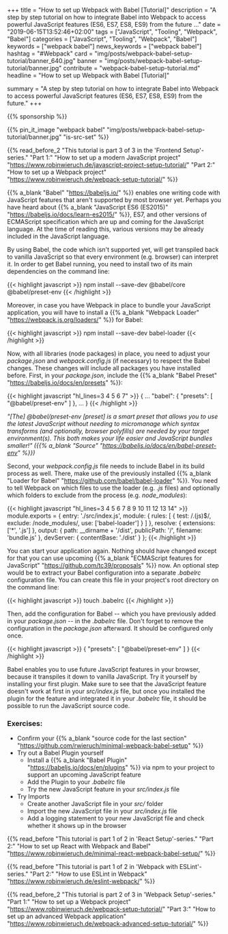 +++
title = "How to set up Webpack with Babel [Tutorial]"
description = "A step by step tutorial on how to integrate Babel into Webpack to access powerful JavaScript features (ES6, ES7, ES8, ES9) from the future ..."
date = "2019-06-15T13:52:46+02:00"
tags = ["JavaScript", "Tooling", "Webpack", "Babel"]
categories = ["JavaScript", "Tooling", "Webpack", "Babel"]
keywords = ["webpack babel"]
news_keywords = ["webpack babel"]
hashtag = "#Webpack"
card = "img/posts/webpack-babel-setup-tutorial/banner_640.jpg"
banner = "img/posts/webpack-babel-setup-tutorial/banner.jpg"
contribute = "webpack-babel-setup-tutorial.md"
headline = "How to set up Webpack with Babel [Tutorial]"

summary = "A step by step tutorial on how to integrate Babel into Webpack to access powerful JavaScript features (ES6, ES7, ES8, ES9) from the future."
+++

{{% sponsorship %}}

{{% pin_it_image "webpack babel" "img/posts/webpack-babel-setup-tutorial/banner.jpg" "is-src-set" %}}

{{% read_before_2 "This tutorial is part 3 of 3 in the 'Frontend Setup'-series." "Part 1:" "How to set up a modern JavaScript project" "https://www.robinwieruch.de/javascript-project-setup-tutorial/" "Part 2:" "How to set up a Webpack project" "https://www.robinwieruch.de/webpack-setup-tutorial/" %}}

{{% a_blank "Babel" "https://babeljs.io/" %}} enables one writing code with JavaScript features that aren't supported by most browser yet. Perhaps you have heard about {{% a_blank "JavaScript ES6 (ES2015)" "https://babeljs.io/docs/learn-es2015/" %}}, ES7, and other versions of ECMAScript specification which are up and coming for the JavaScript language. At the time of reading this, various versions may be already included in the JavaScript language.

By using Babel, the code which isn't supported yet, will get transpiled back to vanilla JavaScript so that every environment (e.g. browser) can interpret it. In order to get Babel running, you need to install two of its main dependencies on the command line:

{{< highlight javascript >}}
npm install --save-dev @babel/core @babel/preset-env
{{< /highlight >}}

Moreover, in case you have Webpack in place to bundle your JavaScript application, you will have to install a {{% a_blank "Webpack Loader" "https://webpack.js.org/loaders/" %}} for Babel:

{{< highlight javascript >}}
npm install --save-dev babel-loader
{{< /highlight >}}

Now, with all libraries (node packages) in place, you need to adjust your *package.json* and *webpack.config.js* (if necessary) to respect the Babel changes. These changes will include all packages you have installed before. First, in your *package.json*, include the {{% a_blank "Babel Preset" "https://babeljs.io/docs/en/presets" %}}:

{{< highlight javascript "hl_lines=3 4 5 6 7" >}}
{
  ...
  "babel": {
    "presets": [
      "@babel/preset-env"
    ]
  },
  ...
}
{{< /highlight >}}

*"[The] @babel/preset-env [preset] is a smart preset that allows you to use the latest JavaScript without needing to micromanage which syntax transforms (and optionally, browser polyfills) are needed by your target environment(s). This both makes your life easier and JavaScript bundles smaller!" ({{% a_blank "Source" "https://babeljs.io/docs/en/babel-preset-env" %}})*

Second, your *webpack.config.js* file needs to include Babel in its build process as well. There, make use of the previously installed {{% a_blank "Loader for Babel" "https://github.com/babel/babel-loader" %}}. You need to tell Webpack on which files to use the loader (e.g. *.js* files) and optionally which folders to exclude from the process (e.g. *node_modules*):

{{< highlight javascript "hl_lines=3 4 5 6 7 8 9 10 11 12 13 14" >}}
module.exports = {
  entry: './src/index.js',
  module: {
    rules: [
      {
        test: /\.(js)$/,
        exclude: /node_modules/,
        use: ['babel-loader']
      }
    ]
  },
  resolve: {
    extensions: ['*', '.js']
  },
  output: {
    path: __dirname + '/dist',
    publicPath: '/',
    filename: 'bundle.js'
  },
  devServer: {
    contentBase: './dist'
  }
};
{{< /highlight >}}

You can start your application again. Nothing should have changed except for that you can use upcoming {{% a_blank "ECMAScript features for JavaScript" "https://github.com/tc39/proposals" %}} now. An optional step would be to extract your Babel configuration into a separate *.babelrc* configuration file. You can create this file in your project's root directory on the command line:

{{< highlight javascript >}}
touch .babelrc
{{< /highlight >}}

Then, add the configuration for Babel -- which you have previously added in your *package.json* -- in the *.babelrc* file. Don't forget to remove the configuration in the *package.json* afterward. It should be configured only once.

{{< highlight javascript >}}
{
  "presets": [
    "@babel/preset-env"
  ]
}
{{< /highlight >}}

Babel enables you to use future JavaScript features in your browser, because it transpiles it down to vanilla JavaScript. Try it yourself by installing your first plugin. Make sure to see that the JavaScript feature doesn't work at first in your *src/index.js* file, but once you installed the plugin for the feature and integrated it in your *.babelrc* file, it should be possible to run the JavaScript source code.

### Exercises:

* Confirm your {{% a_blank "source code for the last section" "https://github.com/rwieruch/minimal-webpack-babel-setup" %}}
* Try out a Babel Plugin yourself
  * Install a {{% a_blank "Babel Plugin" "https://babeljs.io/docs/en/plugins" %}} via npm to your project to support an upcoming JavaScript feature
  * Add the Plugin to your *.babelrc* file
  * Try the new JavaScript feature in your *src/index.js* file
* Try Imports
  * Create another JavaScript file in your *src/* folder
  * Import the new JavaScript file in your *src/index.js* file
  * Add a logging statement to your new JavaScript file and check whether it shows up in the browser

{{% read_before "This tutorial is part 1 of 2 in 'React Setup'-series." "Part 2:" "How to set up React with Webpack and Babel" "https://www.robinwieruch.de/minimal-react-webpack-babel-setup/" %}}

{{% read_before "This tutorial is part 1 of 2 in 'Webpack with ESLint'-series." "Part 2:" "How to use ESLint in Webpack" "https://www.robinwieruch.de/eslint-webpack/" %}}

{{% read_before_2 "This tutorial is part 2 of 3 in 'Webpack Setup'-series." "Part 1:" "How to set up a Webpack project" "https://www.robinwieruch.de/webpack-setup-tutorial/" "Part 3:" "How to set up an advanced Webpack application" "https://www.robinwieruch.de/webpack-advanced-setup-tutorial/" %}}